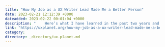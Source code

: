 ```yaml
---
title: "How My Job as a UX Writer Lead Made Me a Better Person"
date: 2023-02-21 12:12:39 +0000
dateadded: 2023-02-22 00:01:04 +0000
description: "    Here’s what I have learned in the past two years and how it brought out the best in me.  Continue reading on UX Planet »  "
link: "https://uxplanet.org/how-my-job-as-a-ux-writer-lead-made-me-a-better-berson-8cce4fcaccc1?source=rss----819cc2aaeee0---4"
category:
directory: _directory/ux-planet.md
---
```

